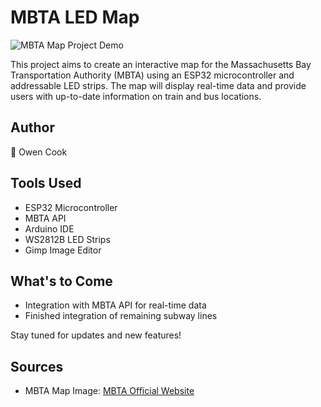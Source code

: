 # MBTA LED Map
![MBTA Map Project Demo](mbta_map.gif)

This project aims to create an interactive map for the Massachusetts Bay Transportation Authority (MBTA) using an ESP32 microcontroller and addressable LED strips. The map will display real-time data and provide users with up-to-date information on train and bus locations.

## Author
👤 Owen Cook

## Tools Used
- ESP32 Microcontroller
- MBTA API
- Arduino IDE
- WS2812B LED Strips
- Gimp Image Editor

## What's to Come
- Integration with MBTA API for real-time data
- Finished integration of remaining subway lines

Stay tuned for updates and new features!

## Sources
- MBTA Map Image: [MBTA Official Website](https://www.mbta.com/schedules/subway)